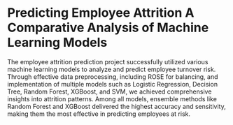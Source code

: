 # Predicting Employee Attrition A Comparative Analysis of Machine Learning Models
The employee attrition prediction project successfully utilized various machine learning models to analyze and predict employee turnover risk. Through effective data preprocessing, including ROSE for balancing, and implementation of multiple models such as Logistic Regression, Decision Tree, Random Forest, XGBoost, and SVM, we achieved comprehensive insights into attrition patterns. Among all models, ensemble methods like Random Forest and XGBoost delivered the highest accuracy and sensitivity, making them the most effective in predicting employees at risk. 
